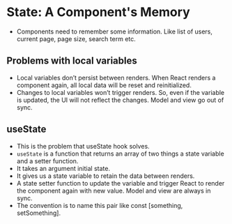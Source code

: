 # State: A Component's Memory

- Components need to remember some information. Like list of users, current page, page size, search term etc.


## Problems with local variables

- Local variables don’t persist between renders. When React renders a component again, all local data will be reset and reinitialized.
- Changes to local variables won’t trigger renders. So, even if the variable is updated, the UI will not reflect the changes. Model and view go out of sync.


## useState 

- This is the problem that useState hook solves.
- `useState` is a function that returns an array of two things a state variable and a setter function.
- It takes an argument initial state.
- It gives us a state variable to retain the data between renders.
- A state setter function to update the variable and trigger React to render the component again with new value. Model and view are always in sync.
- The convention is to name this pair like const [something, setSomething].
